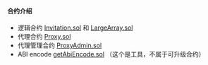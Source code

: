 #### 合约介绍
- 逻辑合约 [Invitation.sol](Invitation.sol) 和 [LargeArray.sol](LargeArray.sol) 
- 代理合约 [Proxy.sol](Proxy.sol)
- 代理管理合约 [ProxyAdmin.sol](ProxyAdmin.sol)
- ABI encode [getAbiEncode.sol](getAbiEncode.sol) （这个是工具，不属于可升级合约）